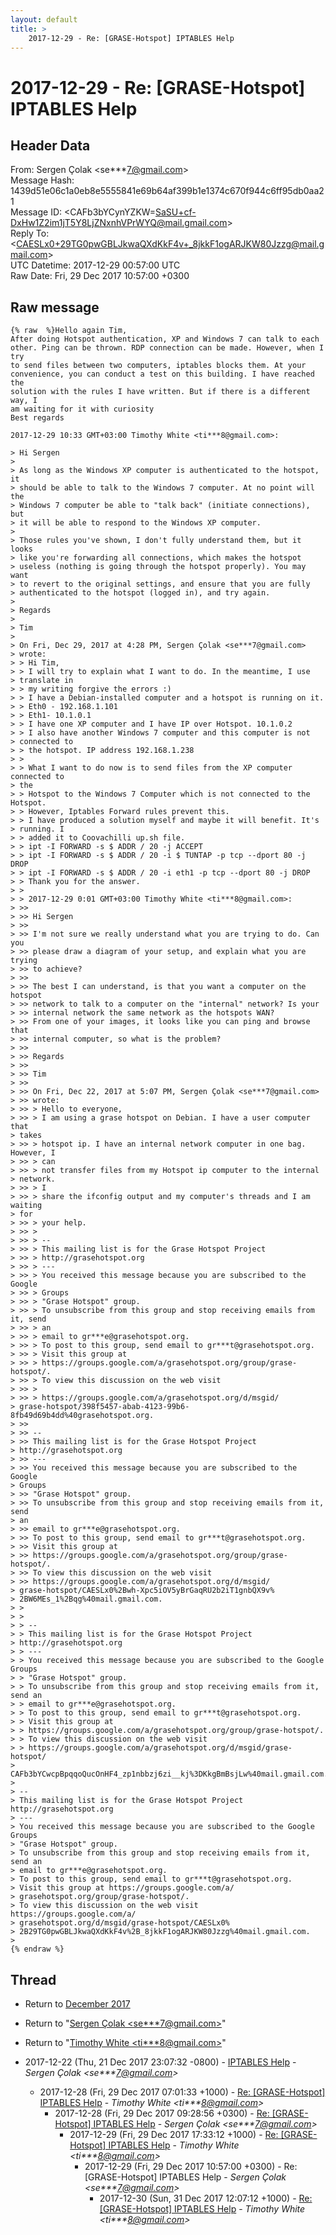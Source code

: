 ```yaml
---
layout: default
title: >
    2017-12-29 - Re: [GRASE-Hotspot] IPTABLES Help
---
```


# 2017-12-29 - Re: [GRASE-Hotspot] IPTABLES Help

## Header Data

From: Sergen Çolak \<se***7@gmail.com\><br>
Message Hash: 1439d51e06c1a0eb8e5555841e69b64af399b1e1374c670f944c6ff95db0aa21<br>
Message ID: \<CAFb3bYCynYZKW=SaSU+cf-DxHw1Z2im1jT5Y8LjZNxnhVPrWYQ@mail.gmail.com\><br>
Reply To: \<CAESLx0+29TG0pwGBLJkwaQXdKkF4v+_8jkkF1ogARJKW80Jzzg@mail.gmail.com\><br>
UTC Datetime: 2017-12-29 00:57:00 UTC<br>
Raw Date: Fri, 29 Dec 2017 10:57:00 +0300<br>

## Raw message

```
{% raw  %}Hello again Tim,
After doing Hotspot authentication, XP and Windows 7 can talk to each
other. Ping can be thrown. RDP connection can be made. However, when I try
to send files between two computers, iptables blocks them. At your
convenience, you can conduct a test on this building. I have reached the
solution with the rules I have written. But if there is a different way, I
am waiting for it with curiosity
Best regards

2017-12-29 10:33 GMT+03:00 Timothy White <ti***8@gmail.com>:

> Hi Sergen
>
> As long as the Windows XP computer is authenticated to the hotspot, it
> should be able to talk to the Windows 7 computer. At no point will the
> Windows 7 computer be able to "talk back" (initiate connections), but
> it will be able to respond to the Windows XP computer.
>
> Those rules you've shown, I don't fully understand them, but it looks
> like you're forwarding all connections, which makes the hotspot
> useless (nothing is going through the hotspot properly). You may want
> to revert to the original settings, and ensure that you are fully
> authenticated to the hotspot (logged in), and try again.
>
> Regards
>
> Tim
>
> On Fri, Dec 29, 2017 at 4:28 PM, Sergen Çolak <se***7@gmail.com>
> wrote:
> > Hi Tim,
> > I will try to explain what I want to do. In the meantime, I use
> translate in
> > my writing forgive the errors :)
> > I have a Debian-installed computer and a hotspot is running on it.
> > Eth0 - 192.168.1.101
> > Eth1- 10.1.0.1
> > I have one XP computer and I have IP over Hotspot. 10.1.0.2
> > I also have another Windows 7 computer and this computer is not
> connected to
> > the hotspot. IP address 192.168.1.238
> >
> > What I want to do now is to send files from the XP computer connected to
> the
> > Hotspot to the Windows 7 Computer which is not connected to the Hotspot.
> > However, Iptables Forward rules prevent this.
> > I have produced a solution myself and maybe it will benefit. It's
> running. I
> > added it to Coovachilli up.sh file.
> > ipt -I FORWARD -s $ ADDR / 20 -j ACCEPT
> > ipt -I FORWARD -s $ ADDR / 20 -i $ TUNTAP -p tcp --dport 80 -j DROP
> > ipt -I FORWARD -s $ ADDR / 20 -i eth1 -p tcp --dport 80 -j DROP
> > Thank you for the answer.
> >
> > 2017-12-29 0:01 GMT+03:00 Timothy White <ti***8@gmail.com>:
> >>
> >> Hi Sergen
> >>
> >> I'm not sure we really understand what you are trying to do. Can you
> >> please draw a diagram of your setup, and explain what you are trying
> >> to achieve?
> >>
> >> The best I can understand, is that you want a computer on the hotspot
> >> network to talk to a computer on the "internal" network? Is your
> >> internal network the same network as the hotspots WAN?
> >> From one of your images, it looks like you can ping and browse that
> >> internal computer, so what is the problem?
> >>
> >> Regards
> >>
> >> Tim
> >>
> >> On Fri, Dec 22, 2017 at 5:07 PM, Sergen Çolak <se***7@gmail.com>
> >> wrote:
> >> > Hello to everyone,
> >> > I am using a grase hotspot on Debian. I have a user computer that
> takes
> >> > hotspot ip. I have an internal network computer in one bag. However, I
> >> > can
> >> > not transfer files from my Hotspot ip computer to the internal
> network.
> >> > I
> >> > share the ifconfig output and my computer's threads and I am waiting
> for
> >> > your help.
> >> >
> >> > --
> >> > This mailing list is for the Grase Hotspot Project
> >> > http://grasehotspot.org
> >> > ---
> >> > You received this message because you are subscribed to the Google
> >> > Groups
> >> > "Grase Hotspot" group.
> >> > To unsubscribe from this group and stop receiving emails from it, send
> >> > an
> >> > email to gr***e@grasehotspot.org.
> >> > To post to this group, send email to gr***t@grasehotspot.org.
> >> > Visit this group at
> >> > https://groups.google.com/a/grasehotspot.org/group/grase-hotspot/.
> >> > To view this discussion on the web visit
> >> >
> >> > https://groups.google.com/a/grasehotspot.org/d/msgid/
> grase-hotspot/398f5457-abab-4123-99b6-8fb49d69b4dd%40grasehotspot.org.
> >>
> >> --
> >> This mailing list is for the Grase Hotspot Project
> http://grasehotspot.org
> >> ---
> >> You received this message because you are subscribed to the Google
> Groups
> >> "Grase Hotspot" group.
> >> To unsubscribe from this group and stop receiving emails from it, send
> an
> >> email to gr***e@grasehotspot.org.
> >> To post to this group, send email to gr***t@grasehotspot.org.
> >> Visit this group at
> >> https://groups.google.com/a/grasehotspot.org/group/grase-hotspot/.
> >> To view this discussion on the web visit
> >> https://groups.google.com/a/grasehotspot.org/d/msgid/
> grase-hotspot/CAESLx0%2Bwh-Xpc5iOV5yBrGaqRU2b2iT1gnbQX9v%
> 2BW6MEs_1%2Bqg%40mail.gmail.com.
> >
> >
> > --
> > This mailing list is for the Grase Hotspot Project
> http://grasehotspot.org
> > ---
> > You received this message because you are subscribed to the Google Groups
> > "Grase Hotspot" group.
> > To unsubscribe from this group and stop receiving emails from it, send an
> > email to gr***e@grasehotspot.org.
> > To post to this group, send email to gr***t@grasehotspot.org.
> > Visit this group at
> > https://groups.google.com/a/grasehotspot.org/group/grase-hotspot/.
> > To view this discussion on the web visit
> > https://groups.google.com/a/grasehotspot.org/d/msgid/grase-hotspot/
> CAFb3bYCwcpBpqqoQucOnHF4_zp1nbbzj6zi__kj%3DKkgBmBsjLw%40mail.gmail.com.
>
> --
> This mailing list is for the Grase Hotspot Project http://grasehotspot.org
> ---
> You received this message because you are subscribed to the Google Groups
> "Grase Hotspot" group.
> To unsubscribe from this group and stop receiving emails from it, send an
> email to gr***e@grasehotspot.org.
> To post to this group, send email to gr***t@grasehotspot.org.
> Visit this group at https://groups.google.com/a/
> grasehotspot.org/group/grase-hotspot/.
> To view this discussion on the web visit https://groups.google.com/a/
> grasehotspot.org/d/msgid/grase-hotspot/CAESLx0%
> 2B29TG0pwGBLJkwaQXdKkF4v%2B_8jkkF1ogARJKW80Jzzg%40mail.gmail.com.
>
{% endraw %}
```

## Thread

+ Return to [December 2017](/archive/2017/12)

+ Return to "[Sergen Çolak <se***7<span>@</span>gmail.com>](/authors/se___7_at_gmail_com)"
+ Return to "[Timothy White <ti***8<span>@</span>gmail.com>](/authors/ti___8_at_gmail_com)"

+ 2017-12-22 (Thu, 21 Dec 2017 23:07:32 -0800) - [IPTABLES Help](/archive/2017/12/f0860f6b4482f64728cbd727f2109efd6ebd9d143ce4b9a139a15fcd2aec94f8) - _Sergen Çolak \<se***7@gmail.com\>_
  + 2017-12-28 (Fri, 29 Dec 2017 07:01:33 +1000) - [Re: [GRASE-Hotspot] IPTABLES Help](/archive/2017/12/56ff139ca2ce4c7363fdb69e2a3d909cdba47e90910a344f0eac5139bc502cfe) - _Timothy White \<ti***8@gmail.com\>_
    + 2017-12-28 (Fri, 29 Dec 2017 09:28:56 +0300) - [Re: [GRASE-Hotspot] IPTABLES Help](/archive/2017/12/cfcdb3cb54f6bbc877a44babd71c1132e2b1862550ad62bf4b2b2e1b0185d2fa) - _Sergen Çolak \<se***7@gmail.com\>_
      + 2017-12-29 (Fri, 29 Dec 2017 17:33:12 +1000) - [Re: [GRASE-Hotspot] IPTABLES Help](/archive/2017/12/b8e1fa715b5a30b63dcc67538c5217149f633808e860eb0293fd5ca2d0ca4ca5) - _Timothy White \<ti***8@gmail.com\>_
        + 2017-12-29 (Fri, 29 Dec 2017 10:57:00 +0300) - Re: [GRASE-Hotspot] IPTABLES Help - _Sergen Çolak \<se***7@gmail.com\>_
          + 2017-12-30 (Sun, 31 Dec 2017 12:07:12 +1000) - [Re: [GRASE-Hotspot] IPTABLES Help](/archive/2017/12/be1dd7a8c76b595d9b2c731c4f055fa219f743c88248b9c841b2f4317ee80463) - _Timothy White \<ti***8@gmail.com\>_

